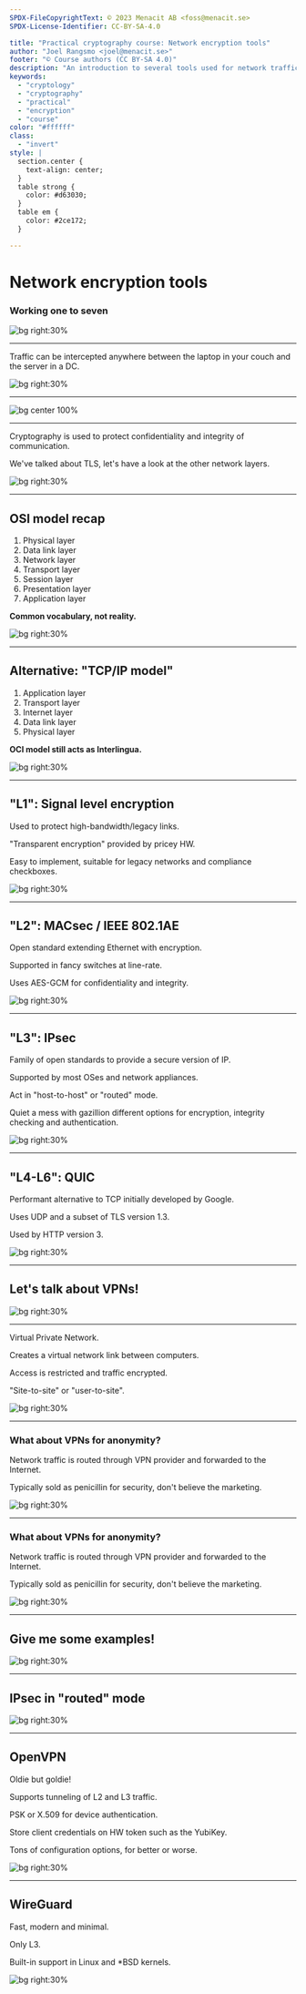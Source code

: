 ```yaml
---
SPDX-FileCopyrightText: © 2023 Menacit AB <foss@menacit.se>
SPDX-License-Identifier: CC-BY-SA-4.0

title: "Practical cryptography course: Network encryption tools"
author: "Joel Rangsmo <joel@menacit.se>"
footer: "© Course authors (CC BY-SA 4.0)"
description: "An introduction to several tools used for network traffic encryption"
keywords:
  - "cryptology"
  - "cryptography"
  - "practical"
  - "encryption"
  - "course"
color: "#ffffff"
class:
  - "invert"
style: |
  section.center {
    text-align: center;
  }
  table strong {
    color: #d63030;
  }
  table em {
    color: #2ce172;
  }

---
```

<!-- _footer: "%ATTRIBUTION_PREFIX% William Warby (CC BY 2.0)" -->
# Network encryption tools
### Working one to seven

![bg right:30%](images/28-face.jpg)

---
<!-- _footer: "%ATTRIBUTION_PREFIX% William Warby (CC BY 2.0)" -->
Traffic can be intercepted anywhere between the laptop in your couch and the server in a DC.

![bg right:30%](images/28-face.jpg)

---
<!-- _footer: "%ATTRIBUTION_PREFIX% TeleGeography (CC BY-SA 4.0)" -->
![bg center 100%](images/28-sub_cables.jpg)

---
<!-- _footer: "%ATTRIBUTION_PREFIX% William Warby (CC BY 2.0)" -->
Cryptography is used to protect confidentiality and integrity of communication.  
  
We've talked about TLS, let's have a look at the other network layers.

![bg right:30%](images/28-face.jpg)

---
<!-- _footer: "%ATTRIBUTION_PREFIX% William Warby (CC BY 2.0)" -->
## OSI model recap
1. Physical layer
2. Data link layer
3. Network layer
4. Transport layer
5. Session layer
6. Presentation layer
7. Application layer

**Common vocabulary, not reality.**

![bg right:30%](images/28-face.jpg)

---
<!-- _footer: "%ATTRIBUTION_PREFIX% William Warby (CC BY 2.0)" -->
## Alternative: "TCP/IP model"
1. Application layer
2. Transport layer
3. Internet layer 
4. Data link layer
5. Physical layer

**OCI model still acts as Interlingua.**

![bg right:30%](images/28-face.jpg)

---
<!-- _footer: "%ATTRIBUTION_PREFIX% Bret Bernhoft (CC0 1.0)" -->
## "L1": Signal level encryption
Used to protect high-bandwidth/legacy links.  
  
"Transparent encryption" provided by pricey HW.  
  
Easy to implement, suitable for legacy networks and compliance checkboxes.

![bg right:30%](images/28-abstract_data.jpg)

---
<!-- _footer: "%ATTRIBUTION_PREFIX% Jan Hrdina (CC BY-SA 2.0)" -->
## "L2": MACsec / IEEE 802.1AE
Open standard extending Ethernet with encryption.  

Supported in fancy switches at line-rate.
  
Uses AES-GCM for confidentiality and integrity.  

![bg right:30%](images/28-train_tracks.jpg)

---
<!-- _footer: "%ATTRIBUTION_PREFIX% Nacho Jorganes (CC BY-SA 2.0)" -->
## "L3": IPsec
Family of open standards to provide a
secure version of IP.  
  
Supported by most OSes and network appliances.  
  
Act in "host-to-host" or "routed" mode.
  
Quiet a mess with gazillion different options for
encryption, integrity checking and authentication.

![bg right:30%](images/28-cow.jpg)

---
<!-- _footer: "%ATTRIBUTION_PREFIX% Fritzchens Fritz (CC0 1.0)" -->
## "L4-L6": QUIC
Performant alternative to TCP initially developed by Google.  
  
Uses UDP and a subset of TLS version 1.3.  
  
Used by HTTP version 3.

![bg right:30%](images/28-chip.jpg)

---
<!-- _footer: "%ATTRIBUTION_PREFIX% Jesse James (CC BY 2.0)" -->
## Let's talk about VPNs!

![bg right:30%](images/28-statue.jpg)

---
<!-- _footer: "%ATTRIBUTION_PREFIX% Jesse James (CC BY 2.0)" -->
Virtual Private Network.  
  
Creates a virtual network link between computers.  
  
Access is restricted and traffic encrypted.  
  
"Site-to-site" or "user-to-site".

![bg right:30%](images/28-statue.jpg)

---
<!-- _footer: "%ATTRIBUTION_PREFIX% Jesse James (CC BY 2.0)" -->
### What about VPNs for anonymity?
Network traffic is routed through VPN provider and forwarded to the Internet.  
  
Typically sold as penicillin for security, don't believe the marketing.

![bg right:30%](images/28-statue.jpg)

---
<!-- _footer: "%ATTRIBUTION_PREFIX% Jesse James (CC BY 2.0)" -->
### What about VPNs for anonymity?
Network traffic is routed through VPN provider and forwarded to the Internet.  
  
Typically sold as penicillin for security, don't believe the marketing.

![bg right:30%](images/28-statue.jpg)

---
<!-- _footer: "%ATTRIBUTION_PREFIX% Jesse James (CC BY 2.0)" -->
## Give me some examples!

![bg right:30%](images/28-statue.jpg)

---
<!-- _footer: "%ATTRIBUTION_PREFIX% Jesse James (CC BY 2.0)" -->
## IPsec in "routed" mode

![bg right:30%](images/28-statue.jpg)

---
<!-- _footer: "%ATTRIBUTION_PREFIX% Mathias Appel (CC0 1.0)" -->
## OpenVPN
Oldie but goldie!  
  
Supports tunneling of L2 and L3 traffic.  
  
PSK or X.509 for device authentication.  
  
Store client credentials on HW token such as the YubiKey.  
  
Tons of configuration options, for better or worse.

![bg right:30%](images/28-panda.jpg)

---
<!-- _footer: "%ATTRIBUTION_PREFIX% Fritzchens Fritz (CC0 1.0)" -->
## WireGuard
Fast, modern and minimal.  
  
Only L3.  
  
Built-in support in Linux and \*BSD kernels.  

![bg right:30%](images/28-minerals.jpg)
